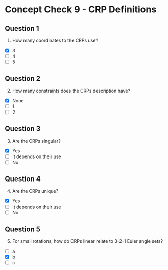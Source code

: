 # Concept Check 9 - CRP Definitions
## Question 1
1. How many coordinates to the CRPs use?
- [x] 3
- [ ] 4
- [ ] 5
## Question 2
2. How many constraints does the CRPs description have?
- [x] None
- [ ] 1
- [ ] 2
## Question 3
3. Are the CRPs singular?
- [x] Yes
- [ ] It depends on their use
- [ ] No
## Question 4
4. Are the CRPs unique?
- [x] Yes
- [ ] It depends on their use
- [ ] No
## Question 5
5. For small rotations, how do CRPs linear relate to 3-2-1 Euler angle sets?
- [ ] a
- [x] b
- [ ] c
